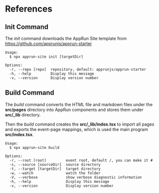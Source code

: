 # References

## Init Command

The _init_ command downloads the AppRun Site template from https://github.com/apprunjs/apprun-starter

```
Usage:
  $ npx apprun-site init [targetDir]

Options:
  -r, --repo [repo]  repository, default: apprunjs/apprun-starter
  -h, --help         Display this message
  -v, --version      Display version number
```

## Build Command

The _build_ command converts the HTML file and markdown files under the **src/pages** directory into AppRun components and stores them under **src/_lib** directory.

Then the _build_ command creates the **src/_lib/index.tsx** to import all pages and exports the event-page mappings, which is used the main program **src/index.tsx**.

```
Usage:
  $ npx apprun-site build

Options:
  -r, --root [root]         event root, default /, you can make it #
  -s, --source [sourceDir]  source directory
  -t, --target [targetDir]  target directory
  -w, --watch               watch the folder
  -V, --verbose             show verbose diagnostic information
  -h, --help                Display this message
  -v, --version             Display version number
```

